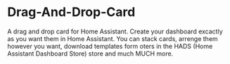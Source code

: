 # Drag-And-Drop-Card
A drag and drop card for Home Assistant. Create your dashboard excactly as you want them in Home Assistant. You can stack cards, arrenge them however you want, download templates form oters in the HADS (Home Assistant Dashboard Store) store and much MUCH more.  
